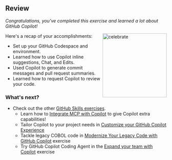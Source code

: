 ## Review

_Congratulations, you've completed this exercise and learned a lot about GitHub Copilot!_

<img src="https://octodex.github.com/images/jetpacktocat.png" alt=celebrate width=200 align=right>

Here's a recap of your accomplishments:

- Set up your GitHub Codespace and environment.
- Learned how to use Copilot inline suggestions, Chat, and Edits.
- Used Copilot to generate commit messages and pull request summaries.
- Learned how to request Copilot to review your code.

### What's next?
- Check out the other [GitHub Skills exercises](https://learn.github.com/skills).
  - Learn how to [Integrate MCP with Copilot](https://github.com/skills/integrate-mcp-with-copilot) to give Copilot extra capabilities!
  - Tailor Copilot to your project needs in [Customize your GitHub Copilot Experience](https://github.com/skills/customize-your-github-copilot-experience)
  - Tackle legacy COBOL code in [Modernize Your Legacy Code with GitHub Copilot](https://github.com/skills/modernize-your-legacy-code-with-github-copilot) exercise
  - Try GitHub Copilot Coding Agent in the [Expand your team with Copilot](https://github.com/skills/expand-your-team-with-copilot) exercise
